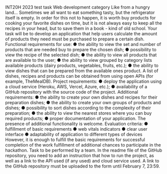 INT20H 2023 test task
Web development category
Like from a hungry land...
Sometimes we all want to eat something tasty, but
the refrigerator itself is empty. In order for this not to happen, it is worth
buy products for cooking your favorite dishes on time,
but it is not always easy to keep all the recipes in your head, but to save them in a book -
kind of old school. Your task will be to develop an application that
help users calculate the amount of products they need
must be purchased to prepare a certain dish.
Functional requirements for use:
● the ability to view the set and number of products that are needed
buy to prepare the chosen dish;
● possibility to view the recipe of the selected dish;
● the ability to view all products that are available to the user;
● the ability to view grouped by category lists
available products (dairy products, vegetables, fruits, etc.);
● the ability to view dishes that can be prepared from the available ones
product.
A list of dishes, recipes and products can be obtained from
using open APIs (for example, TheMealDB).
Project requirements:
● deploy the application using a cloud service (Heroku, AWS,
Vercel, Azure, etc.);
● availability of a GitHub repository with the source code of the project.
Additional requirements:
● the ability to create your own dishes and recipes for their preparation
dishes;
● the ability to create your own groups of products and dishes;
● possibility to sort dishes according to the complexity of their preparation;
● the ability to view the nearest stores where you can buy
required products;
● proper documentation of your application.
The presence of additional functionality is welcome.
Evaluation criteria:
● fulfillment of basic requirements
● web vitals indicators
● clear user interface
● adaptability of application to different types of devices
However, it is enough to fulfill the basic requirements for successful completion of the work
fulfillment of additional chances to participate in the hackathon. Task
to be performed by a team.
In the readme file of the GitHub repository, you need to add an instruction that
how to run the project, as well as a link to the API used (if any
used) and cloud service used.
A link to the GitHub repository must be uploaded to the form
until February 7, 23:59.
